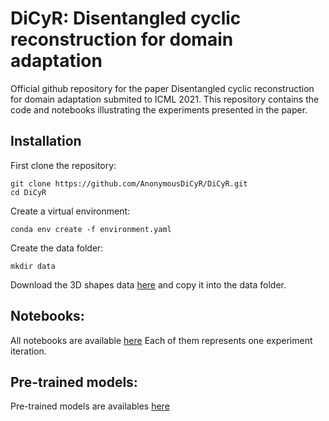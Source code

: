 # DiCyR: Disentangled cyclic reconstruction for domain adaptation
Official github repository for the paper Disentangled cyclic reconstruction for domain adaptation submited to ICML 2021.
This repository contains the code and notebooks illustrating the experiments presented in the paper.

## Installation
First clone the repository:
```
git clone https://github.com/AnonymousDiCyR/DiCyR.git
cd DiCyR
```
Create a virtual environment:
```
conda env create -f environment.yaml
```
Create the data folder:
```
mkdir data
```
Download the 3D shapes data [here](https://console.cloud.google.com/storage/browser/3d-shapes) and copy it into the data folder.


## Notebooks:
All notebooks are available [here](https://github.com/AnonymousDiCyR/DiCyR/tree/main/DiCyR/notebooks)
Each of them represents one experiment iteration.

## Pre-trained models:
Pre-trained models are availables [here](https://drive.google.com/drive/folders/1-OVGsbsf7HHq8lcOR9dn5_t6rVJfmaGq?usp=sharing)
